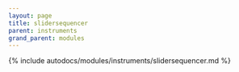 ```yaml
---
layout: page
title: slidersequencer
parent: instruments
grand_parent: modules
---
```


{% include autodocs/modules/instruments/slidersequencer.md %}
